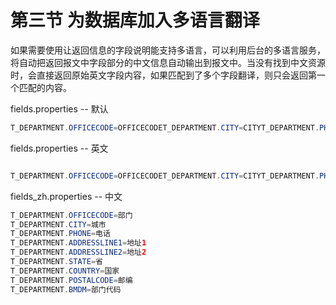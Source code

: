# 第三节 为数据库加入多语言翻译

如果需要使用让返回信息的字段说明能支持多语言，可以利用后台的多语言服务，将自动把返回报文中字段部分的中文信息自动输出到报文中。当没有找到中文资源时，会直接返回原始英文字段内容，如果匹配到了多个字段翻译，则只会返回第一个匹配的内容。

fields.properties  -- 默认

```java
T_DEPARTMENT.OFFICECODE=OFFICECODET_DEPARTMENT.CITY=CITYT_DEPARTMENT.PHONE=PHONET_DEPARTMENT.ADDRESSLINE1=ADDRESSLINE1T_DEPARTMENT.ADDRESSLINE2=ADDRESSLINE2T_DEPARTMENT.STATE=STATET_DEPARTMENT.COUNTRY=COUNTRYT_DEPARTMENT.POSTALCODE=POSTALCODET_DEPARTMENT.TERRITORY=TERRITORYT_DEPARTMENT.BMDM=BMDM
```

fields.properties -- 英文

```java

T_DEPARTMENT.OFFICECODE=OFFICECODET_DEPARTMENT.CITY=CITYT_DEPARTMENT.PHONE=PHONET_DEPARTMENT.ADDRESSLINE1=ADDRESSLINE1T_DEPARTMENT.ADDRESSLINE2=ADDRESSLINE2T_DEPARTMENT.STATE=STATET_DEPARTMENT.COUNTRY=COUNTRYT_DEPARTMENT.POSTALCODE=POSTALCODET_DEPARTMENT.TERRITORY=TERRITORYT_DEPARTMENT.BMDM=BMDM

```

fields\_zh.properties -- 中文

```java
T_DEPARTMENT.OFFICECODE=部门
T_DEPARTMENT.CITY=城市
T_DEPARTMENT.PHONE=电话
T_DEPARTMENT.ADDRESSLINE1=地址1
T_DEPARTMENT.ADDRESSLINE2=地址2
T_DEPARTMENT.STATE=省
T_DEPARTMENT.COUNTRY=国家
T_DEPARTMENT.POSTALCODE=邮编
T_DEPARTMENT.BMDM=部门代码

```

